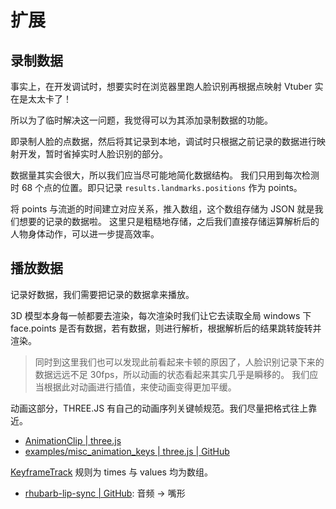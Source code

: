 # 扩展

## 录制数据

事实上，在开发调试时，想要实时在浏览器里跑人脸识别再根据点映射 Vtuber 实在是太太卡了！

所以为了临时解决这一问题，我觉得可以为其添加录制数据的功能。

即录制人脸的点数据，然后将其记录到本地，调试时只根据之前记录的数据进行映射开发，暂时省掉实时人脸识别的部分。

数据量其实会很大，所以我们应当尽可能地简化数据结构。
我们只用到每次检测时 68 个点的位置。即只记录 `results.landmarks.positions` 作为 points。

将 points 与流逝的时间建立对应关系，推入数组，这个数组存储为 JSON 就是我们想要的记录的数据啦。
这里只是粗糙地存储，之后我们直接存储运算解析后的人物身体动作，可以进一步提高效率。

## 播放数据

记录好数据，我们需要把记录的数据拿来播放。

3D 模型本身每一帧都要去渲染，每次渲染时我们让它去读取全局 windows 下 face.points 是否有数据，若有数据，则进行解析，根据解析后的结果跳转旋转并渲染。

> 同时到这里我们也可以发现此前看起来卡顿的原因了，人脸识别记录下来的数据远远不足 30fps，所以动画的状态看起来其实几乎是瞬移的。
> 我们应当根据此对动画进行插值，来使动画变得更加平缓。

动画这部分，THREE.JS 有自己的动画序列关键帧规范。我们尽量把格式往上靠近。

- [AnimationClip | three.js](https://threejs.org/docs/index.html?q=animati#api/en/animation/AnimationClip)
- [examples/misc_animation_keys | three.js | GitHub](https://github.com/mrdoob/three.js/blob/master/examples/misc_animation_keys.html)

[KeyframeTrack](https://threejs.org/docs/index.html?q=keyfr#api/en/animation/KeyframeTrack) 规则为 times 与 values 均为数组。

- [rhubarb-lip-sync | GitHub](https://github.com/DanielSWolf/rhubarb-lip-sync): 音频 -> 嘴形
